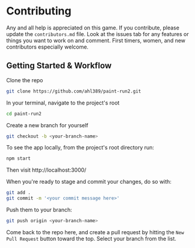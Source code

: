 # Contributing

Any and all help is appreciated on this game. If you contribute, please update the `contributors.md` file. Look at the issues tab for any features or things you want to work on and comment. First timers, women, and new contributors especially welcome.

## Getting Started & Workflow

Clone the repo

```bash
git clone https://github.com/ahl389/paint-run2.git
```

In your terminal, navigate to the project's root

```bash
cd paint-run2
```

Create a new branch for yourself

```bash
git checkout -b <your-branch-name>
```

To see the app locally, from the project's root directory run:

```bash
npm start
```

Then visit http://localhost:3000/


When you're ready to stage and commit your changes, do so with:

```bash
git add .
git commit -m '<your commit message here>'
```

Push them to your branch:

```bash
git push origin <your-branch-name>
```


Come back to the repo here, and create a pull request by hitting the `New Pull Request` button toward the top. Select your branch from the list.



